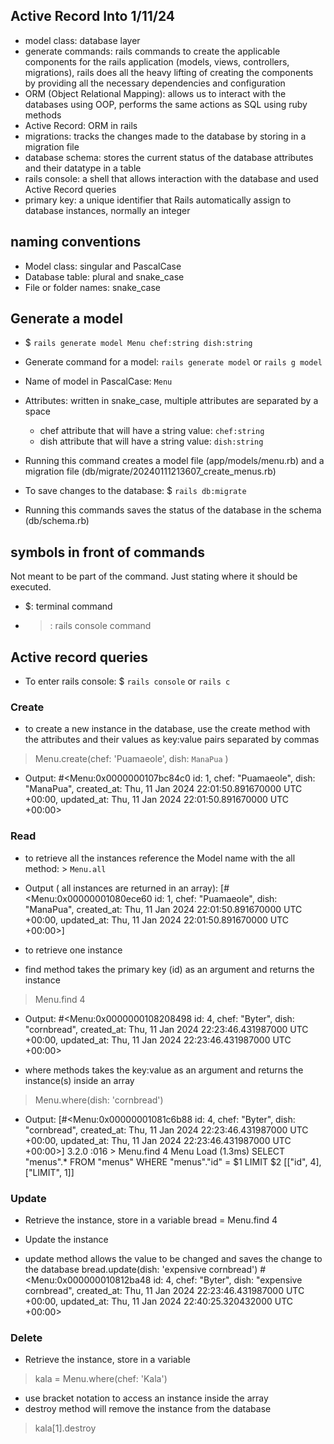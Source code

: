 ## Active Record Into 1/11/24

- model class: database layer
- generate commands: rails commands to create the applicable components for the rails application (models, views, controllers, migrations), rails does all the heavy lifting of creating the components by providing all the necessary dependencies and configuration
- ORM (Object Relational Mapping): allows us to interact with the databases using OOP, performs the same actions as SQL using ruby methods 
- Active Record: ORM in rails
- migrations: tracks the changes made to the database by storing in a migration file
- database schema: stores the current status of the database attributes and their datatype in a table
- rails console: a shell that allows interaction with the database and used Active Record queries
- primary key: a unique identifier that Rails automatically assign to database instances, normally an integer

## naming conventions
- Model class: singular and PascalCase
- Database table: plural and snake_case
- File or folder names: snake_case

## Generate a model
- $ `rails generate model Menu chef:string dish:string`
- Generate command for a model: `rails generate model` or `rails g model`
- Name of model in PascalCase: `Menu`
- Attributes: written in snake_case, multiple attributes are separated by a space
    - chef attribute that will have a string value: `chef:string`
    - dish attribute that will have a string value: `dish:string`

- Running this command creates a model file (app/models/menu.rb) and a migration file (db/migrate/20240111213607_create_menus.rb)

- To save changes to the database: $ `rails db:migrate`

- Running this commands saves the status of the database in the schema (db/schema.rb)

## symbols in front of commands
Not meant to be part of the command. Just stating where it should be executed.
- $: terminal command
- >: rails console command

## Active record queries
- To enter rails console: $ `rails console` or `rails c`

### Create
- to create a new instance in the database, use the create method with the attributes and their values as key:value pairs separated by commas
> Menu.create(chef: 'Puamaeole', dish: `ManaPua` )

- Output:
#<Menu:0x0000000107bc84c0
 id: 1,
 chef: "Puamaeole",
 dish: "ManaPua",
 created_at: Thu, 11 Jan 2024 22:01:50.891670000 UTC +00:00,
 updated_at: Thu, 11 Jan 2024 22:01:50.891670000 UTC +00:00>

### Read
- to retrieve all the instances reference the Model name with the all method: > `Menu.all`
- Output ( all instances are returned in an array):
[#<Menu:0x00000001080ece60
  id: 1,
  chef: "Puamaeole",
  dish: "ManaPua",
  created_at: Thu, 11 Jan 2024 22:01:50.891670000 UTC +00:00,
  updated_at: Thu, 11 Jan 2024 22:01:50.891670000 UTC +00:00>] 

- to retrieve one instance
- find method takes the primary key (id) as an argument and returns the instance
> Menu.find 4
- Output:
#<Menu:0x0000000108208498
 id: 4,
 chef: "Byter",
 dish: "cornbread",
 created_at: Thu, 11 Jan 2024 22:23:46.431987000 UTC +00:00,
 updated_at: Thu, 11 Jan 2024 22:23:46.431987000 UTC +00:00>

- where methods takes the key:value as an argument and returns the instance(s) inside an array
> Menu.where(dish: 'cornbread')
- Output:
[#<Menu:0x00000001081c6b88
  id: 4,
  chef: "Byter",
  dish: "cornbread",
  created_at: Thu, 11 Jan 2024 22:23:46.431987000 UTC +00:00,
  updated_at: Thu, 11 Jan 2024 22:23:46.431987000 UTC +00:00>] 
3.2.0 :016 > Menu.find 4
  Menu Load (1.3ms)  SELECT "menus".* FROM "menus" WHERE "menus"."id" = $1 LIMIT $2  [["id", 4], ["LIMIT", 1]]

### Update
- Retrieve the instance, store in a variable
bread = Menu.find 4

- Update the instance
- update method allows the value to be changed and saves the change to the database
bread.update(dish: 'expensive cornbread')
#<Menu:0x000000010812ba48
  id: 4,
  chef: "Byter",
  dish: "expensive cornbread",
  created_at: Thu, 11 Jan 2024 22:23:46.431987000 UTC +00:00,
  updated_at: Thu, 11 Jan 2024 22:40:25.320432000 UTC +00:00>

### Delete
- Retrieve the instance, store in a variable
> kala = Menu.where(chef: 'Kala')
- use bracket notation to access an instance inside the array
- destroy method will remove the instance from the database
> kala[1].destroy




